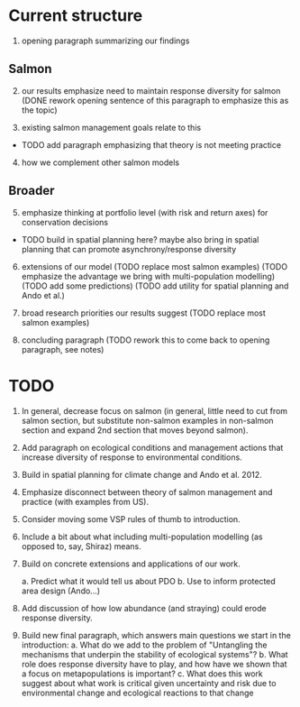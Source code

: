 Current structure
=================

1.  opening paragraph summarizing our findings

Salmon
------

2.  our results emphasize need to maintain response diversity for salmon (DONE
    rework opening sentence of this paragraph to emphasize this as the topic)

3.  existing salmon management goals relate to this

-   TODO add paragraph emphasizing that theory is not meeting practice

4.  how we complement other salmon models

Broader
-------

5.  emphasize thinking at portfolio level (with risk and return axes) for
    conservation decisions

-   TODO build in spatial planning here? maybe also bring in spatial planning
    that can promote asynchrony/response diversity

6.  extensions of our model (TODO replace most salmon examples) (TODO
    emphasize the advantage we bring with multi-population modelling) (TODO
    add some predictions) (TODO add utility for spatial planning and Ando et
    al.)

7.  broad research priorities our results suggest (TODO replace most salmon
    examples)

8.  concluding paragraph (TODO rework this to come back to opening paragraph,
    see notes)

TODO
====

1.  In general, decrease focus on salmon (in general, little need to cut from
    salmon section, but substitute non-salmon examples in non-salmon section
    and expand 2nd section that moves beyond salmon).

2.  Add paragraph on ecological conditions and management actions that
    increase diversity of response to environmental conditions.

3.  Build in spatial planning for climate change and Ando et al. 2012.

4.  Emphasize disconnect between theory of salmon management and practice
    (with examples from US).

5.  Consider moving some VSP rules of thumb to introduction.

6.  Include a bit about what including multi-population modelling (as opposed
    to, say, Shiraz) means.

7.  Build on concrete extensions and applications of our work.

    a.  Predict what it would tell us about PDO
    b.  Use to inform protected area design (Ando...)

8.  Add discussion of how low abundance (and straying) could erode response
    diversity.

9.  Build new final paragraph, which answers main questions we start in the
    introduction:
    a.  What do we add to the problem of "Untangling the mechanisms that
        underpin the stability of ecological systems"?
    b.  What role does response diversity have to play, and how have we shown
        that a focus on metapopulations is important?
    c.  What does this work suggest about what work is critical given
        uncertainty and risk due to environmental change and ecological
        reactions to that change

